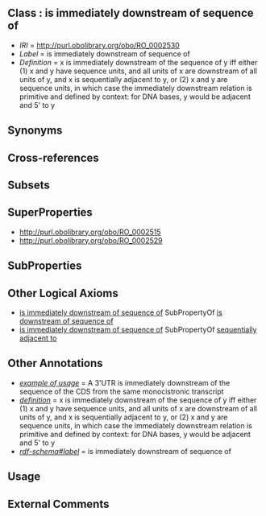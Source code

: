 
## Class : is immediately downstream of sequence of

 * *IRI* = http://purl.obolibrary.org/obo/RO_0002530
 * *Label* = is immediately downstream of sequence of
 * *Definition* = x is immediately downstream of the sequence of y iff either (1) x and y have sequence units, and all units of x are downstream of all units of y, and x is sequentially adjacent to y, or (2) x and y are sequence units, in which case the immediately downstream relation is primitive and defined by context: for DNA bases, y would be adjacent and 5' to y

## Synonyms


## Cross-references


## Subsets


## SuperProperties

 * <http://purl.obolibrary.org/obo/RO_0002515>
 * <http://purl.obolibrary.org/obo/RO_0002529>

## SubProperties


## Other Logical Axioms

 * [is immediately downstream of sequence of](../../RO/30/RO_0002530.md) SubPropertyOf [is downstream of sequence of](../../RO/29/RO_0002529.md)
 * [is immediately downstream of sequence of](../../RO/30/RO_0002530.md) SubPropertyOf [sequentially adjacent to](../../RO/15/RO_0002515.md)

## Other Annotations

 * *[example of usage](../../IAO/12/IAO_0000112.md)* = A 3'UTR is immediately downstream of the sequence of the CDS from the same monocistronic transcript
 * *[definition](../../IAO/15/IAO_0000115.md)* = x is immediately downstream of the sequence of y iff either (1) x and y have sequence units, and all units of x are downstream of all units of y, and x is sequentially adjacent to y, or (2) x and y are sequence units, in which case the immediately downstream relation is primitive and defined by context: for DNA bases, y would be adjacent and 5' to y
 * *[rdf-schema#label](../../el/rdf-schema#label.md)* = is immediately downstream of sequence of

## Usage


## External Comments

